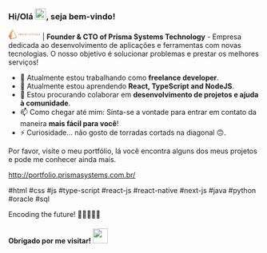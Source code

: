 ### Hi/Olá <img src="https://raw.githubusercontent.com/kaueMarques/kaueMarques/master/hi.gif" width="22" height="22" />, seja bem-vindo!

<img src="https://raw.githubusercontent.com/adairjuneoaf/adairjuneoaf/main/logo_vetores.png" width="64" /> | **Founder & CTO of Prisma Systems Technology** - Empresa dedicada ao desenvolvimento de aplicações e ferramentas com novas tecnologias. O nosso objetivo é solucionar problemas e prestar os melhores serviços!

- 🔭 Atualmente estou trabalhando como **freelance developer**.
- 🌱 Atualmente estou aprendendo **React, TypeScript and NodeJS**.
- 👯 Estou procurando colaborar em **desenvolvimento de projetos e ajuda à comunidade**.
- 📫 Como chegar até mim: Sinta-se a vontade para entrar em contato da maneira **mais fácil para você**!
- ⚡ Curiosidade... não gosto de torradas cortads na diagonal 🙃.

Por favor, visite o meu portfólio, lá você encontra alguns dos meus projetos e pode me conhecer ainda mais.

http://portfolio.prismasystems.com.br/

#html #css #js #type-script #react-js #react-native #next-js #java #python #oracle #sql

Encoding the future! 🤘🏻👨🏻‍💻

#### Obrigado por me visitar! <img src="https://media.giphy.com/media/vFKqnCdLPNOKc/giphy.gif" width="30" height="30" />
